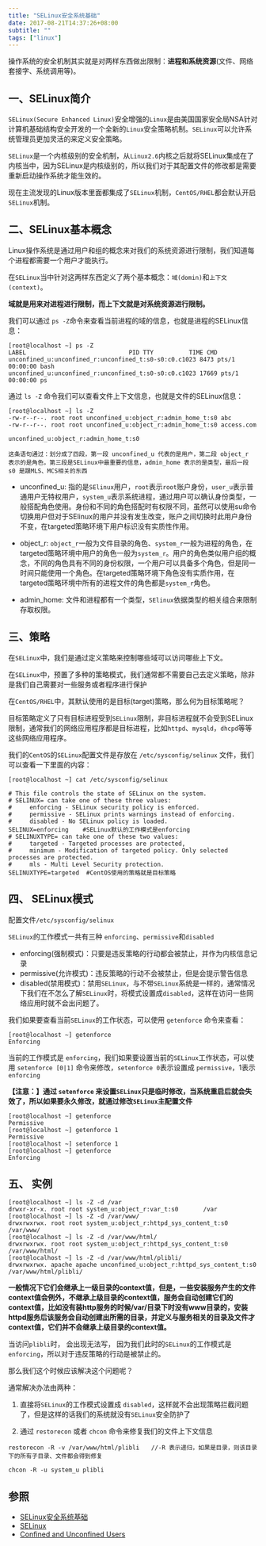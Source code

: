 ```yaml
---
title: "SELinux安全系统基础"
date: 2017-08-21T14:37:26+08:00
subtitle: ""
tags: ["linux"]
---
```


操作系统的安全机制其实就是对两样东西做出限制：**进程和系统资源**(文件、网络套接字、系统调用等)。

<!--more-->

## 一、SELinux简介

`SELinux(Secure Enhanced Linux)`安全增强的`Linux`是由美国国家安全局NSA针对计算机基础结构安全开发的一个全新的`Linux`安全策略机制。`SELinux`可以允许系统管理员更加灵活的来定义安全策略。

`SELinux`是一个内核级别的安全机制，从`Linux2.6`内核之后就将SELinux集成在了内核当中，因为SELinux是内核级别的，所以我们对于其配置文件的修改都是需要重新启动操作系统才能生效的。

现在主流发现的Linux版本里面都集成了`SELinux`机制，`CentOS/RHEL`都会默认开启`SELinux`机制。

## 二、SELinux基本概念

Linux操作系统是通过用户和组的概念来对我们的系统资源进行限制，我们知道每个进程都需要一个用户才能执行。

在`SELinux`当中针对这两样东西定义了两个基本概念：`域(domin)`和`上下文(context)`。

**域就是用来对进程进行限制，而上下文就是对系统资源进行限制。**

我们可以通过 `ps -Z`命令来查看当前进程的域的信息，也就是进程的SELinux信息：

```
[root@localhost ~] ps -Z
LABEL                             PID TTY          TIME CMD
unconfined_u:unconfined_r:unconfined_t:s0-s0:c0.c1023 8473 pts/1 00:00:00 bash
unconfined_u:unconfined_r:unconfined_t:s0-s0:c0.c1023 17669 pts/1 00:00:00 ps
```

通过 `ls -Z` 命令我们可以查看文件上下文信息，也就是文件的SELinux信息：

```
[root@localhost ~] ls -Z
-rw-r--r--. root root unconfined_u:object_r:admin_home_t:s0 abc
-rw-r--r--. root root unconfined_u:object_r:admin_home_t:s0 access.com
```

```
unconfined_u:object_r:admin_home_t:s0

这条语句通过：划分成了四段，第一段 unconfined_u 代表的是用户，第二段 object_r 表示的是角色，第三段是SELinux中最重要的信息，admin_home 表示的是类型，最后一段 s0 是跟MLS、MCS相关的东西
```

* unconfined_u: 指的是`SElinux`用户，`root`表示`root`账户身份，`user_u`表示普通用户无特权用户，`system_u`表示系统进程，通过用户可以确认身份类型，一般搭配角色使用。身份和不同的角色搭配时有权限不同，虽然可以使用su命令切换用户但对于SElinux的用户并没有发生改变，账户之间切换时此用户身份不变，在targeted策略环境下用户标识没有实质性作用。

* object_r: `object_r`一般为文件目录的角色、`system_r`一般为进程的角色，在targeted策略环境中用户的角色一般为`system_r`。用户的角色类似用户组的概念，不同的角色具有不同的身份权限，一个用户可以具备多个角色，但是同一时间只能使用一个角色。在targeted策略环境下角色没有实质作用，在targeted策略环境中所有的进程文件的角色都是`system_r`角色。

* admin_home: 文件和进程都有一个类型，`SElinux`依据类型的相关组合来限制存取权限。


## 三、策略

在`SELinux`中，我们是通过定义策略来控制哪些域可以访问哪些上下文。

在`SELinux`中，预置了多种的策略模式，我们通常都不需要自己去定义策略，除非是我们自己需要对一些服务或者程序进行保护

在`CentOS/RHEL`中，其默认使用的是目标(target)策略，那么何为目标策略呢？

目标策略定义了只有目标进程受到`SELinux`限制，非目标进程就不会受到SELinux限制，通常我们的网络应用程序都是目标进程，比如`httpd`、`mysqld`，`dhcpd`等等这些网络应用程序。

我们的`CentOS`的`SELinux`配置文件是存放在 `/etc/sysconfig/selinux` 文件，我们可以查看一下里面的内容：

```
[root@localhost ~] cat /etc/sysconfig/selinux

# This file controls the state of SELinux on the system.
# SELINUX= can take one of these three values:
#     enforcing - SELinux security policy is enforced.
#     permissive - SELinux prints warnings instead of enforcing.
#     disabled - No SELinux policy is loaded.
SELINUX=enforcing    #SELinux默认的工作模式是enforcing
# SELINUXTYPE= can take one of these two values:
#     targeted - Targeted processes are protected,
#     minimum - Modification of targeted policy. Only selected processes are protected.
#     mls - Multi Level Security protection.
SELINUXTYPE=targeted  #CentOS使用的策略就是目标策略
```

## 四、 SELinux模式
配置文件`/etc/sysconfig/selinux`

`SELinux`的工作模式一共有三种 `enforcing`、`permissive`和`disabled `

* enforcing(强制模式)：只要是违反策略的行动都会被禁止，并作为内核信息记录
* permissive(允许模式)：违反策略的行动不会被禁止，但是会提示警告信息
* disabled(禁用模式)：禁用`SELinux`，与不带`SELinux`系统是一样的，通常情况下我们在不怎么了解`SELinux`时，将模式设置成`disabled`，这样在访问一些网络应用时就不会出问题了。


我们如果要查看当前`SELinux`的工作状态，可以使用 `getenforce` 命令来查看：

```
[root@localhost ~] getenforce
Enforcing
```

当前的工作模式是 `enforcing`，我们如果要设置当前的`SELinux`工作状态，可以使用 `setenforce [0|1]` 命令来修改，`setenforce 0`表示设置成 `permissive`，1表示`enforcing`

**【注意：】通过 `setenforce` 来设置`SELinux`只是临时修改，当系统重启后就会失效了，所以如果要永久修改，就通过修改`SELinux`主配置文件**

```
[root@localhost ~] getenforce
Permissive
[root@localhost ~] getenforce 1
Permissive
[root@localhost ~] setenforce 1
[root@localhost ~] getenforce
Enforcing
```

## 五、 实例

```
[root@localhost ~] ls -Z -d /var
drwxr-xr-x. root root system_u:object_r:var_t:s0       /var
[root@localhost ~] ls -Z -d /var/www/
drwxrwxrwx. root root system_u:object_r:httpd_sys_content_t:s0 /var/www/
[root@localhost ~] ls -Z -d /var/www/html/
drwxrwxrwx. root root system_u:object_r:httpd_sys_content_t:s0 /var/www/html/
[root@localhost ~] ls -Z -d /var/www/html/plibli/
drwxrwxrwx. apache apache unconfined_u:object_r:httpd_sys_content_t:s0 /var/www/html/plibli/
```

**一般情况下它们会继承上一级目录的context值，但是，一些安装服务产生的文件context值会例外，不继承上级目录的context值，服务会自动创建它们的context值，比如没有装http服务的时候/var/目录下时没有www目录的，安装httpd服务后该服务会自动创建出所需的目录，并定义与服务相关的目录及文件才context值，它们并不会继承上级目录的context值。**

当访问`plibli`时， 会出现无法写， 因为我们此时的`SELinux`的工作模式是 `enforcing`，所以对于违反策略的行动是被禁止的。

那么我们这个时候应该解决这个问题呢？

通常解决办法由两种：

1. 直接将`SELinux`的工作模式设置成 `disabled`，这样就不会出现策略拦截问题了，但是这样的话我们的系统就没有`SELinux`安全防护了

2. 通过 `restorecon` 或者 `chcon` 命令来修复我们的文件上下文信息

```
restorecon -R -v /var/www/html/plibli　　//-R 表示递归，如果是目录，则该目录下的所有子目录、文件都会得到修复　　

chcon -R -u system_u plibli
```

## 参照 

* [SELinux安全系统基础](http://www.cnblogs.com/xiaoluo501395377/archive/2013/05/26/3100444.html)
* [SELinux](https://wiki.centos.org/zh/HowTos/SELinux)
* [Confined and Unconfined Users
](https://access.redhat.com/documentation/en-US/Red_Hat_Enterprise_Linux/6/html/Security-Enhanced_Linux/sect-Security-Enhanced_Linux-Targeted_Policy-Confined_and_Unconfined_Users.html)


